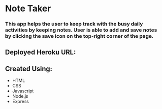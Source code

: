 # Note Taker 

### This app helps the user to keep track with the busy daily activities by keeping notes. User is able to add and save notes by clicking the save icon on the top-right corner of the page. 

## Deployed Heroku URL:



## Created Using:
- HTML
- CSS
- Javascript
- Node.js
- Express

